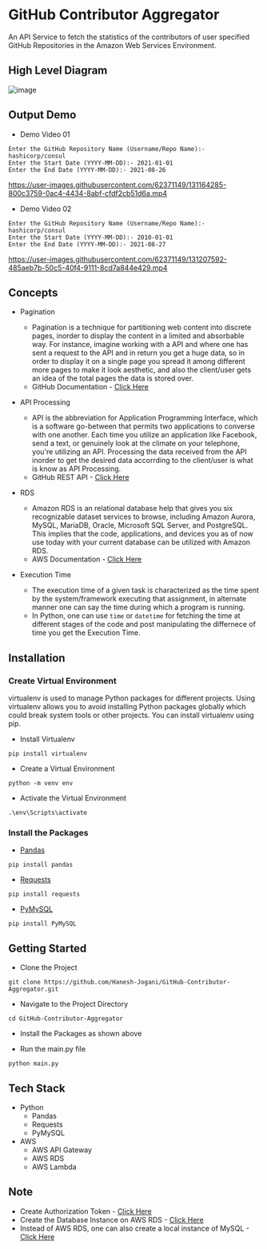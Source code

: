 # GitHub Contributor Aggregator
An API Service to fetch the statistics of the contributors of user specified GitHub Repositories in the Amazon Web Services Environment.


## High Level Diagram
![image](https://user-images.githubusercontent.com/62371149/130456494-4be297f1-0dd4-43df-b4c0-8255000b9758.png)


## Output Demo
* Demo Video 01
```
Enter the GitHub Repository Name (Username/Repo Name):- hashicorp/consul
Enter the Start Date (YYYY-MM-DD):- 2021-01-01
Enter the End Date (YYYY-MM-DD):- 2021-08-26
```
https://user-images.githubusercontent.com/62371149/131164285-800c3759-0ac4-4434-8abf-cfdf2cb51d6a.mp4

* Demo Video 02
```
Enter the GitHub Repository Name (Username/Repo Name):- hashicorp/consul
Enter the Start Date (YYYY-MM-DD):- 2010-01-01
Enter the End Date (YYYY-MM-DD):- 2021-08-27
```
https://user-images.githubusercontent.com/62371149/131207592-485aeb7b-50c5-40f4-9111-8cd7a844e429.mp4


## Concepts
* Pagination
  * Pagination is a technique for partitioning web content into discrete pages, inorder to display the  content in a limited and absorbable way. For instance, imagine working with a API and where one has sent a request to the API and in return you get a huge data, so in order to display it on a single page you spread it among different more pages to make it look aesthetic, and also the client/user gets an idea of the total pages the data is stored over.
  * GitHub Documentation - [Click Here](https://docs.github.com/en/rest/guides/traversing-with-pagination)

* API Processing
  *  API is the abbreviation for Application Programming Interface, which is a software go-between that permits two applications to converse with one another. Each time you utilize an application like Facebook, send a text, or genuinely look at the climate on your telephone, you're utilizing an API. Processing the data received from the API inorder to get the desired data accorrding to the client/user is what is know as API Processing.
  *  GitHub REST API - [Click Here](https://docs.github.com/en/rest)

* RDS
  * Amazon RDS is an relational database help that gives you six recognizable dataset services to browse, including Amazon Aurora, MySQL, MariaDB, Oracle, Microsoft SQL Server, and PostgreSQL. This implies that the code, applications, and devices you as of now use today with your current database can be utilized with Amazon RDS.
  * AWS Documentation - [Click Here](https://aws.amazon.com/rds/)

* Execution Time
  *  The execution time of a given task is characterized as the time spent by the system/framework executing that assignment, in alternate manner one can say the time during which a program is running.
  *  In Python, one can use `time` or `datetime` for fetching the time at different stages of the code and post manipulating the differnece of time you get the Execution Time.


## Installation
### Create Virtual Environment
virtualenv is used to manage Python packages for different projects. Using virtualenv allows you to avoid installing Python packages globally which could break system tools or other projects. You can install virtualenv using pip.
* Install Virtualenv
```
pip install virtualenv
```

* Create a Virtual Environment
```
python -m venv env
```

* Activate the Virtual Environment
```
.\env\Scripts\activate
```

### Install the Packages
* [Pandas](https://pandas.pydata.org/)
```
pip install pandas
```

* [Requests](https://docs.python-requests.org/en/master/)
```
pip install requests
```

* [PyMySQL](https://pymysql.readthedocs.io/en/latest/)
```
pip install PyMySQL
```


## Getting Started
* Clone the Project
```
git clone https://github.com/Hanesh-Jogani/GitHub-Contributor-Aggregator.git
```

* Navigate to the Project Directory
```
cd GitHub-Contributor-Aggregator
``` 

* Install the Packages as shown above

* Run the main.py file
```
python main.py
```


## Tech Stack
- Python
  - Pandas
  - Requests
  - PyMySQL
- AWS
  - AWS API Gateway
  - AWS RDS
  - AWS Lambda


## Note
* Create Authorization Token  - [Click Here](https://docs.github.com/en/github/authenticating-to-github/keeping-your-account-and-data-secure/creating-a-personal-access-token)
* Create the Database Instance on AWS RDS - [Click Here](https://aws.amazon.com/rds/)
* Instead of AWS RDS, one can also create a local instance of MySQL - [Click Here](https://dev.mysql.com/doc/workbench/en/wb-getting-started-tutorial-create-connection.html)
